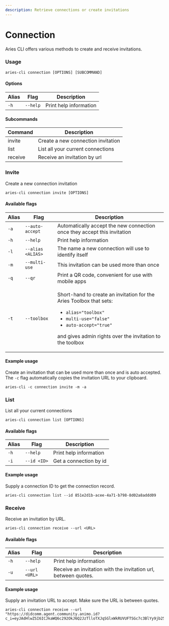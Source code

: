 ```yaml
---
description: Retrieve connections or create invitations
---
```


# Connection

Aries CLI offers various methods to create and receive invitations.

### Usage

```
aries-cli connection [OPTIONS] [SUBCOMMAND]
```

#### Options

| Alias | Flag     | Description            |
| ----- | -------- | ---------------------- |
| `-h`  | `--help` | Print help information |

#### Subcommands

| Command | Description                        |
| ------- | ---------------------------------- |
| invite  | Create a new connection invitation |
| list    | List all your current connections  |
| receive | Receive an invitation by url       |

### Invite

Create a new connection invitation

```
aries-cli connection invite [OPTIONS]
```

#### Available flags

| Alias | Flag              | Description                                                                                                                                                                                                                                                             |
| ----- | ----------------- | ----------------------------------------------------------------------------------------------------------------------------------------------------------------------------------------------------------------------------------------------------------------------- |
| `-a`  | `--auto-accept`   | Automatically accept the new connection once they accept this invitation                                                                                                                                                                                                |
| `-h`  | `--help`          | Print help information                                                                                                                                                                                                                                                  |
| `-l`  | `--alias <ALIAS>` | The name a new connection will use to identify itself                                                                                                                                                                                                                   |
| `-m`  | `--multi-use`     | This invitation can be used more than once                                                                                                                                                                                                                              |
| `-q`  | `--qr`            | Print a QR code, convenient for use with mobile apps                                                                                                                                                                                                                    |
| `-t`  | `--toolbox`       | <p>Short-hand to create an invitation for the Aries Toolbox that sets:</p><ul><li><code>alias="toolbox"</code></li><li><code>multi-use="false"</code></li><li><code>auto-accept="true"</code></li></ul><p>and gives admin rights over the invitation to the toolbox</p> |

#### Example usage

Create an invitation that can be used more than once and is auto accepted. The `-c` flag automatically copies the invitation URL to your clipboard.

```
aries-cli -c connection invite -m -a
```

### List

List all your current connections

```
aries-cli connection list [OPTIONS]
```

#### Available flags

| Alias | Flag        | Description            |
| ----- | ----------- | ---------------------- |
| `-h`  | `--help`    | Print help information |
| `-i`  | `--id <ID>` | Get a connection by id |

#### Example usage

Supply a connection ID to get the connection record.

```
aries-cli connection list --id 851e2d1b-acee-4a71-b798-8d02a8addd09
```

### Receive

Receive an invitation by URL.

```
aries-cli connection receive --url <URL>
```

#### Available flags

| Alias | Flag          | Description                                                    |
| ----- | ------------- | -------------------------------------------------------------- |
| `-h`  | `--help`      | Print help information                                         |
| `-u`  | `--url <URL>` | Receive an invitation with the invitation url, between quotes. |

#### Example usage

Supply an invitation URL to accept. Make sure the URL is between quotes.

```
aries-cli connection receive --url "https://didcomm.agent.community.animo.id?c_i=eyJAdHlwZSI6ICJkaWQ6c292OkJ6Q2JzTlloTXJqSGlxWkRUVUFTSGc7c3BlYy9jb25uZWN0aW9ucy8xLjAvaW52aXRhdGlvbiIsICJAaWQiOiAiMjNiOGY0ZDAtNzIyNi00ZmQ0LWEyNDAtMjJkNDgxNTViODBlIiwgInJlY2lwaWVudEtleXMiOiBbIjZZVVU2dnp2b0hTV29OWlRDUGE1eFlYV3kyUGJ5VGREcnVKa0VMRXR4NW9kIl0sICJsYWJlbCI6ICJBbmltbyBDb21tdW5pdHkgQWdlbnQiLCAic2VydmljZUVuZHBvaW50IjogImh0dHBzOi8vZGlkY29tbS5hZ2VudC5jb21tdW5pdHkuYW5pbW8uaWQifQ==" 
```
